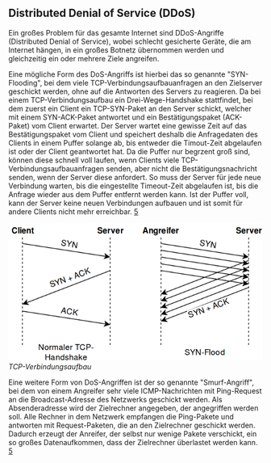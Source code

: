 ## Distributed Denial of Service (DDoS)
Ein großes Problem für das gesamte Internet sind DDoS-Angriffe (Distributed Denial of Service), wobei schlecht gesicherte
Geräte, die am Internet hängen, in ein großes Botnetz übernommen werden und gleichzeitig ein oder mehrere Ziele angreifen.

Eine mögliche Form des DoS-Angriffs ist hierbei das so genannte "SYN-Flooding", bei dem viele TCP-Verbindungsaufbauanfragen
an den Zielserver geschickt werden, ohne auf die Antworten des Servers zu reagieren. Da bei einem TCP-Verbindungsaufbau
ein Drei-Wege-Handshake stattfindet, bei dem zuerst ein Client ein TCP-SYN-Paket an den Server schickt, welcher mit einem
SYN-ACK-Paket antwortet und ein Bestätigungspaket (ACK-Paket) vom Client erwartet. Der Server wartet eine gewisse Zeit
auf das Bestätigungspaket vom Client und speichert deshalb die Anfragedaten des Clients in einem Puffer solange ab, bis entweder die
Timout-Zeit abgelaufen ist oder der Client geantwortet hat. Da die Puffer nur begrzent groß sind,
können diese schnell voll laufen, wenn Clients viele TCP-Verbindungsaufbauanfragen senden, aber nicht die Bestätigungsnachricht
senden, wenn der Server diese anfordert. So muss der Server für jede neue Verbindung warten, bis die eingestellte Timeout-Zeit
abgelaufen ist, bis die Anfrage wieder aus dem Puffer entfernt werden kann. Ist der Puffer voll, kann der Server keine neuen
Verbindungen aufbauen und ist somit für andere Clients nicht mehr erreichbar. [5](quellen.md)

![TCP-Handshake](../../assets/TCP-Verbindungsaufbau.png)
*TCP-Verbindungsaufbau*

Eine weitere Form von DoS-Angriffen ist der so genannte "Smurf-Angriff", bei dem von einem Angreifer sehr viele ICMP-Nachrichten mit
Ping-Request an die Broadcast-Adresse des Netzwerks geschickt werden. Als Absenderadresse wird der Zielrechner angegeben, der angegriffen werden soll.
Alle Rechner in dem Netzwerk empfangen die Ping-Pakete und antworten mit Request-Paketen, die an den Zielrechner geschickt werden.
Dadurch erzeugt der Anreifer, der selbst nur wenige Pakete verschickt, ein so großes Datenaufkommen, dass der Zielrechner
überlastet werden kann. [5](quellen.md)
